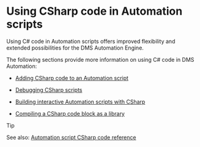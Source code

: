 # Using CSharp code in Automation scripts

Using C# code in Automation scripts offers improved flexibility and extended possibilities for the DMS Automation Engine.

The following sections provide more information on using C# code in DMS Automation:

- [Adding CSharp code to an Automation script](Adding_CSharp_code_to_an_Automation_script.md)

- [Debugging CSharp scripts](Debugging_CSharp_scripts.md)

- [Building interactive Automation scripts with CSharp](Building_interactive_Automation_scripts_with_CSharp.md)

- [Compiling a CSharp code block as a library](Compiling_a_CSharp_code_block_as_a_library.md)

> [!TIP]
> See also:
> [Automation script CSharp code reference](../../part_7/CsharpReference/CsharpReference.md#automation-script-csharp-code-reference)
